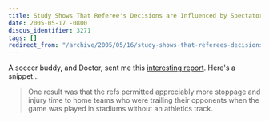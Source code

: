 ```yaml
---
title: Study Shows That Referee's Decisions are Influenced by Spectator Pressure
date: 2005-05-17 -0800
disqus_identifier: 3271
tags: []
redirect_from: "/archive/2005/05/16/study-shows-that-referees-decisions-are-influenced-by-spectator-pressure.aspx/"
---
```


A soccer buddy, and Doctor, sent me this [interesting
report](http://www.medicalnewstoday.com/medicalnews.php?newsid=24586).
Here's a snippet...

> One result was that the refs permitted appreciably more stoppage and
> injury time to home teams who were trailing their opponents when the
> game was played in stadiums without an athletics track.

